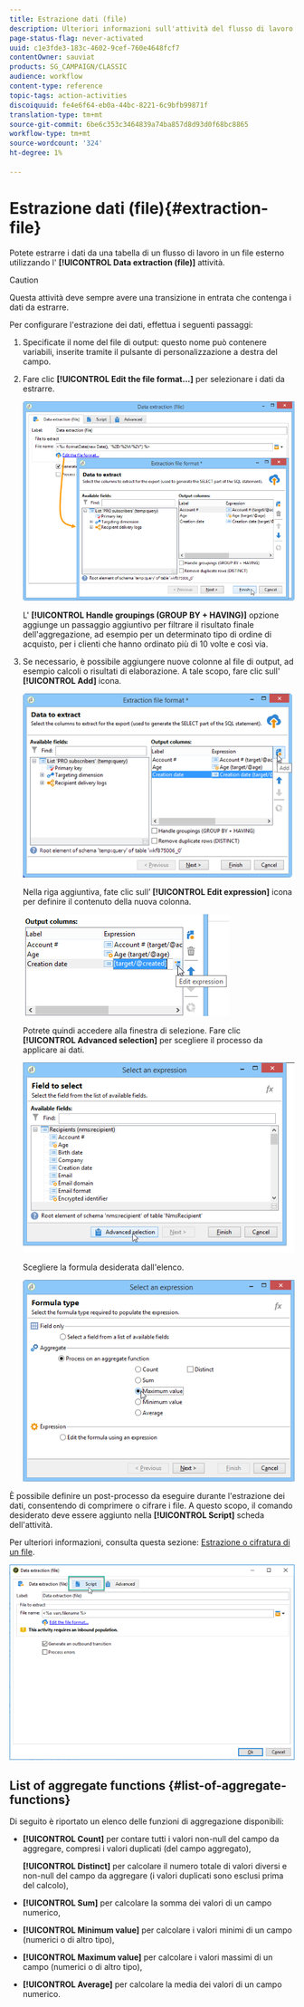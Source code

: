```yaml
---
title: Estrazione dati (file)
description: Ulteriori informazioni sull'attività del flusso di lavoro di estrazione dei dati (file)
page-status-flag: never-activated
uuid: c1e3fde3-183c-4602-9cef-760e4648fcf7
contentOwner: sauviat
products: SG_CAMPAIGN/CLASSIC
audience: workflow
content-type: reference
topic-tags: action-activities
discoiquuid: fe4e6f64-eb0a-44bc-8221-6c9bfb99871f
translation-type: tm+mt
source-git-commit: 6be6c353c3464839a74ba857d8d93d0f68bc8865
workflow-type: tm+mt
source-wordcount: '324'
ht-degree: 1%

---
```



# Estrazione dati (file){#extraction-file}

Potete estrarre i dati da una tabella di un flusso di lavoro in un file esterno utilizzando l&#39; **[!UICONTROL Data extraction (file)]** attività.

>[!CAUTION]
>
>Questa attività deve sempre avere una transizione in entrata che contenga i dati da estrarre.

Per configurare l&#39;estrazione dei dati, effettua i seguenti passaggi:

1. Specificate il nome del file di output: questo nome può contenere variabili, inserite tramite il pulsante di personalizzazione a destra del campo.
1. Fare clic **[!UICONTROL Edit the file format...]** per selezionare i dati da estrarre.

   ![](assets/s_advuser_extract_file_param.png)

   L&#39; **[!UICONTROL Handle groupings (GROUP BY + HAVING)]** opzione aggiunge un passaggio aggiuntivo per filtrare il risultato finale dell&#39;aggregazione, ad esempio per un determinato tipo di ordine di acquisto, per i clienti che hanno ordinato più di 10 volte e così via.

1. Se necessario, è possibile aggiungere nuove colonne al file di output, ad esempio calcoli o risultati di elaborazione. A tale scopo, fare clic sull&#39; **[!UICONTROL Add]** icona.

   ![](assets/s_advuser_extract_file_add_col.png)

   Nella riga aggiuntiva, fate clic sull’ **[!UICONTROL Edit expression]** icona per definire il contenuto della nuova colonna.

   ![](assets/s_advuser_extract_file_add_exp.png)

   Potrete quindi accedere alla finestra di selezione. Fare clic **[!UICONTROL Advanced selection]** per scegliere il processo da applicare ai dati.

   ![](assets/s_advuser_extract_file_advanced_selection.png)

   Scegliere la formula desiderata dall&#39;elenco.

   ![](assets/s_advuser_extract_file_agregate_values.png)

È possibile definire un post-processo da eseguire durante l&#39;estrazione dei dati, consentendo di comprimere o cifrare i file. A questo scopo, il comando desiderato deve essere aggiunto nella **[!UICONTROL Script]** scheda dell&#39;attività.

Per ulteriori informazioni, consulta questa sezione: [Estrazione o cifratura di un file](../../workflow/using/how-to-use-workflow-data.md#zipping-or-encrypting-a-file).

![](assets/postprocessing_dataextraction.png)

## List of aggregate functions {#list-of-aggregate-functions}

Di seguito è riportato un elenco delle funzioni di aggregazione disponibili:

* **[!UICONTROL Count]** per contare tutti i valori non-null del campo da aggregare, compresi i valori duplicati (del campo aggregato),

   **[!UICONTROL Distinct]** per calcolare il numero totale di valori diversi e non-null del campo da aggregare (i valori duplicati sono esclusi prima del calcolo),

* **[!UICONTROL Sum]** per calcolare la somma dei valori di un campo numerico,
* **[!UICONTROL Minimum value]** per calcolare i valori minimi di un campo (numerici o di altro tipo),
* **[!UICONTROL Maximum value]** per calcolare i valori massimi di un campo (numerici o di altro tipo),
* **[!UICONTROL Average]** per calcolare la media dei valori di un campo numerico.

